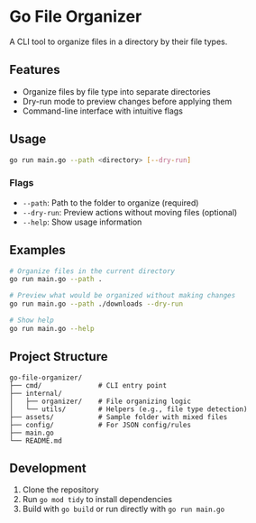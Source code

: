 # Go File Organizer

A CLI tool to organize files in a directory by their file types.

## Features

- Organize files by file type into separate directories
- Dry-run mode to preview changes before applying them
- Command-line interface with intuitive flags

## Usage

```bash
go run main.go --path <directory> [--dry-run]
```

### Flags

- `--path`: Path to the folder to organize (required)
- `--dry-run`: Preview actions without moving files (optional)
- `--help`: Show usage information

## Examples

```bash
# Organize files in the current directory
go run main.go --path .

# Preview what would be organized without making changes
go run main.go --path ./downloads --dry-run

# Show help
go run main.go --help
```

## Project Structure

```
go-file-organizer/
├── cmd/              # CLI entry point
├── internal/
│   ├── organizer/    # File organizing logic
│   └── utils/        # Helpers (e.g., file type detection)
├── assets/           # Sample folder with mixed files
├── config/           # For JSON config/rules
├── main.go
└── README.md
```

## Development

1. Clone the repository
2. Run `go mod tidy` to install dependencies
3. Build with `go build` or run directly with `go run main.go`
